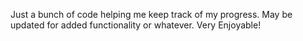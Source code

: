 Just a bunch of code helping me keep track of my progress. May be updated for added functionality or whatever. Very Enjoyable!
